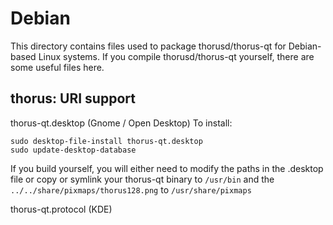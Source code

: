
Debian
====================
This directory contains files used to package thorusd/thorus-qt
for Debian-based Linux systems. If you compile thorusd/thorus-qt yourself, there are some useful files here.

## thorus: URI support ##


thorus-qt.desktop  (Gnome / Open Desktop)
To install:

	sudo desktop-file-install thorus-qt.desktop
	sudo update-desktop-database

If you build yourself, you will either need to modify the paths in
the .desktop file or copy or symlink your thorus-qt binary to `/usr/bin`
and the `../../share/pixmaps/thorus128.png` to `/usr/share/pixmaps`

thorus-qt.protocol (KDE)

